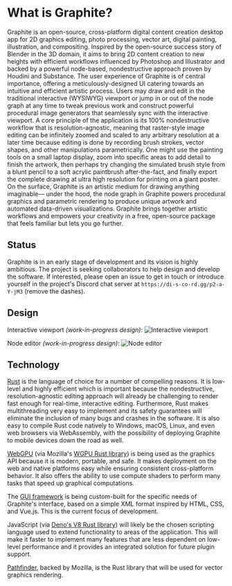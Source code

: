 # What is Graphite?
Graphite is an open-source, cross-platform digital content creation desktop app for 2D graphics editing, photo processing, vector art, digital painting, illustration, and compositing. Inspired by the open-source success story of Blender in the 3D domain, it aims to bring 2D content creation to new heights with efficient workflows influenced by Photoshop and Illustrator and backed by a powerful node-based, nondestructive approach proven by Houdini and Substance. The user experience of Graphite is of central importance, offering a meticulously-designed UI catering towards an intuitive and efficient artistic process. Users may draw and edit in the traditional interactive (WYSIWYG) viewport or jump in or out of the node graph at any time to tweak previous work and construct powerful procedural image generators that seamlessly sync with the interactive viewport. A core principle of the application is its 100% nondestructive workflow that is resolution-agnostic, meaning that raster-style image editing can be infinitely zoomed and scaled to any arbitrary resolution at a later time because editing is done by recording brush strokes, vector shapes, and other manipulations parametrically. One might use the painting tools on a small laptop display, zoom into specific areas to add detail to finish the artwork, then perhaps try changing the simulated brush style from a blunt pencil to a soft acrylic paintbrush after-the-fact, and finally export the complete drawing at ultra high resolution for printing on a giant poster. On the surface, Graphite is an artistic medium for drawing anything imaginable— under the hood, the node graph in Graphite powers procedural graphics and parametric rendering to produce unique artwork and automated data-driven visualizations. Graphite brings together artistic workflows and empowers your creativity in a free, open-source package that feels familiar but lets you go further.

## Status

Graphite is in an early stage of development and its vision is highly ambitious. The project is seeking collaborators to help design and develop the software. If interested, please open an issue to get in touch or introduce yourself in the project's Discord chat server at `https://di-s-co-rd.gg/p2-a-Y-jM3` (remove the dashes).

## Design

Interactive viewport *(work-in-progress design)*:
![Interactive viewport](https://files.keavon.com/-/SpanishPortlyArgentineruddyduck/capture.png)

Node editor *(work-in-progress design)*:
![Node editor](https://files.keavon.com/-/CreativeGratefulDarklingbeetle/capture.png)

## Technology

[Rust](https://www.rust-lang.org/) is the language of choice for a number of compelling reasons. It is low-level and highly efficient which is important because the nondestructive, resolution-agnostic editing approach will already be challenging to render fast enough for real-time, interactive editing. Furthermore, Rust makes multithreading very easy to implement and its safety guarantees will eliminate the inclusion of many bugs and crashes in the software. It is also easy to compile Rust code natively to Windows, macOS, Linux, and even web browsers via WebAssembly, with the possibility of deploying Graphite to mobile devices down the road as well.

[WebGPU](https://gpuweb.github.io/gpuweb) (via Mozilla's [WGPU Rust library](https://wgpu.rs)) is being used as the graphics API because it is modern, portable, and safe. It makes deployment on the web and native platforms easy while ensuring consistent cross-platform behavior. It also offers the ability to use compute shaders to perform many tasks that speed up graphical computations.

The [GUI framework](gui) is being custom-built for the specific needs of Graphite's interface, based on a simple XML format inspired by HTML, CSS, and Vue.js. This is the current focus of development.

JavaScript (via [Deno's V8 Rust library](https://github.com/denoland/rusty_v8)) will likely be the chosen scripting language used to extend functionality to areas of the application. This will make it faster to implement many features that are less dependent on low-level performance and it provides an integrated solution for future plugin support.

[Pathfinder](https://github.com/servo/pathfinder), backed by Mozilla, is the Rust library that will be used for vector graphics rendering.
